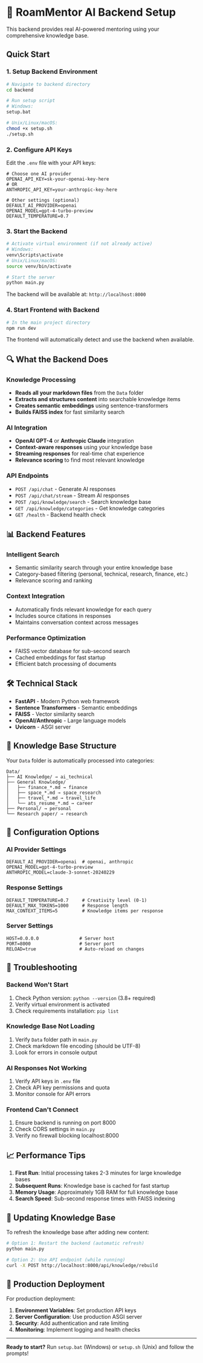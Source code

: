 # 🤖 RoamMentor AI Backend Setup

This backend provides real AI-powered mentoring using your comprehensive knowledge base.

## Quick Start

### 1. **Setup Backend Environment**

```bash
# Navigate to backend directory
cd backend

# Run setup script
# Windows:
setup.bat

# Unix/Linux/macOS:
chmod +x setup.sh
./setup.sh
```

### 2. **Configure API Keys**

Edit the `.env` file with your API keys:

```env
# Choose one AI provider
OPENAI_API_KEY=sk-your-openai-key-here
# OR
ANTHROPIC_API_KEY=your-anthropic-key-here

# Other settings (optional)
DEFAULT_AI_PROVIDER=openai
OPENAI_MODEL=gpt-4-turbo-preview
DEFAULT_TEMPERATURE=0.7
```

### 3. **Start the Backend**

```bash
# Activate virtual environment (if not already active)
# Windows:
venv\Scripts\activate
# Unix/Linux/macOS:
source venv/bin/activate

# Start the server
python main.py
```

The backend will be available at: `http://localhost:8000`

### 4. **Start Frontend with Backend**

```bash
# In the main project directory
npm run dev
```

The frontend will automatically detect and use the backend when available.

## 🔍 What the Backend Does

### **Knowledge Processing**
- **Reads all your markdown files** from the `Data` folder
- **Extracts and structures content** into searchable knowledge items
- **Creates semantic embeddings** using sentence-transformers
- **Builds FAISS index** for fast similarity search

### **AI Integration**
- **OpenAI GPT-4** or **Anthropic Claude** integration
- **Context-aware responses** using your knowledge base
- **Streaming responses** for real-time chat experience
- **Relevance scoring** to find most relevant knowledge

### **API Endpoints**
- `POST /api/chat` - Generate AI responses
- `POST /api/chat/stream` - Stream AI responses
- `POST /api/knowledge/search` - Search knowledge base
- `GET /api/knowledge/categories` - Get knowledge categories
- `GET /health` - Backend health check

## 📊 Backend Features

### **Intelligent Search**
- Semantic similarity search through your entire knowledge base
- Category-based filtering (personal, technical, research, finance, etc.)
- Relevance scoring and ranking

### **Context Integration**
- Automatically finds relevant knowledge for each query
- Includes source citations in responses
- Maintains conversation context across messages

### **Performance Optimization**
- FAISS vector database for sub-second search
- Cached embeddings for fast startup
- Efficient batch processing of documents

## 🛠️ Technical Stack

- **FastAPI** - Modern Python web framework
- **Sentence Transformers** - Semantic embeddings
- **FAISS** - Vector similarity search
- **OpenAI/Anthropic** - Large language models
- **Uvicorn** - ASGI server

## 📁 Knowledge Base Structure

Your `Data` folder is automatically processed into categories:

```
Data/
├── AI Knowledge/ → ai_technical
├── General Knowledge/
│   ├── finance_*.md → finance
│   ├── space_*.md → space_research
│   ├── travel_*.md → travel_life
│   └── ats_resume_*.md → career
├── Personal/ → personal
└── Research paper/ → research
```

## 🔧 Configuration Options

### **AI Provider Settings**
```env
DEFAULT_AI_PROVIDER=openai  # openai, anthropic
OPENAI_MODEL=gpt-4-turbo-preview
ANTHROPIC_MODEL=claude-3-sonnet-20240229
```

### **Response Settings**
```env
DEFAULT_TEMPERATURE=0.7     # Creativity level (0-1)
DEFAULT_MAX_TOKENS=1000     # Response length
MAX_CONTEXT_ITEMS=5         # Knowledge items per response
```

### **Server Settings**
```env
HOST=0.0.0.0               # Server host
PORT=8000                  # Server port
RELOAD=true                # Auto-reload on changes
```

## 🐛 Troubleshooting

### **Backend Won't Start**
1. Check Python version: `python --version` (3.8+ required)
2. Verify virtual environment is activated
3. Check requirements installation: `pip list`

### **Knowledge Base Not Loading**
1. Verify `Data` folder path in `main.py`
2. Check markdown file encoding (should be UTF-8)
3. Look for errors in console output

### **AI Responses Not Working**
1. Verify API keys in `.env` file
2. Check API key permissions and quota
3. Monitor console for API errors

### **Frontend Can't Connect**
1. Ensure backend is running on port 8000
2. Check CORS settings in `main.py`
3. Verify no firewall blocking localhost:8000

## 📈 Performance Tips

1. **First Run**: Initial processing takes 2-3 minutes for large knowledge bases
2. **Subsequent Runs**: Knowledge base is cached for fast startup
3. **Memory Usage**: Approximately 1GB RAM for full knowledge base
4. **Search Speed**: Sub-second response times with FAISS indexing

## 🔄 Updating Knowledge Base

To refresh the knowledge base after adding new content:

```bash
# Option 1: Restart the backend (automatic refresh)
python main.py

# Option 2: Use API endpoint (while running)
curl -X POST http://localhost:8000/api/knowledge/rebuild
```

## 🚀 Production Deployment

For production deployment:

1. **Environment Variables**: Set production API keys
2. **Server Configuration**: Use production ASGI server
3. **Security**: Add authentication and rate limiting
4. **Monitoring**: Implement logging and health checks

---

**Ready to start?** Run `setup.bat` (Windows) or `setup.sh` (Unix) and follow the prompts!
